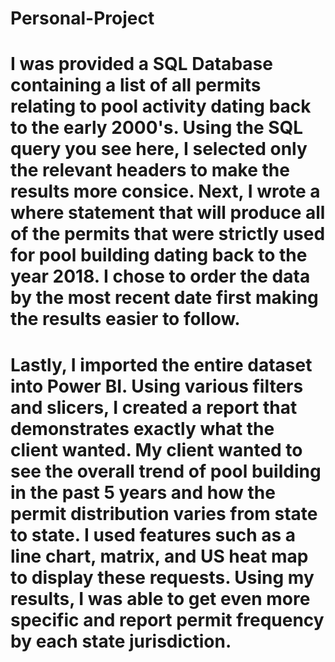 # Personal-Project

# I was provided a SQL Database containing a list of all permits relating to pool activity dating back to the early 2000's. Using the SQL query you see here, I selected only the relevant headers to make the results more consice. Next, I wrote a where statement that will produce all of the permits that were strictly used for pool building dating back to the year 2018. I chose to order the data by the most recent date first making the results easier to follow. 

# Lastly, I imported the entire dataset into Power BI. Using various filters and slicers, I created a report that demonstrates exactly what the client wanted. My client wanted to see the overall trend of pool building in the past 5 years and how the permit distribution varies from state to state. I used features such as a line chart, matrix, and US heat map to display these requests. Using my results, I was able to get even more specific and report permit frequency by each state jurisdiction. 
